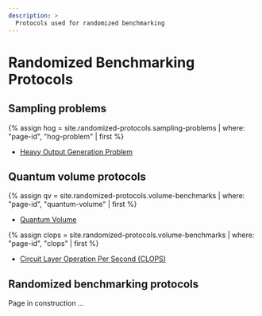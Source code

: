 ```yaml
---
description: >
  Protocols used for randomized benchmarking
---
```


# Randomized Benchmarking Protocols

## Sampling problems

{% assign hog = site.randomized-protocols.sampling-problems | where: "page-id", "hog-problem" | first %}
- <a href="{{ hog.url | prepend: site.baseurl }}">Heavy Output Generation Problem</a>

## Quantum volume protocols

{% assign qv = site.randomized-protocols.volume-benchmarks | where: "page-id", "quantum-volume" | first %}
- <a href="{{ qv.url | prepend: site.baseurl }}">Quantum Volume</a>

{% assign clops = site.randomized-protocols.volume-benchmarks | where: "page-id", "clops" | first %}
- <a href="{{ clops.url | prepend: site.baseurl }}">Circuit Layer Operation Per Second (CLOPS)</a>

## Randomized benchmarking protocols

Page in construction ...